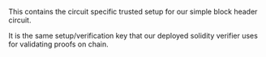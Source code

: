 This contains the circuit specific trusted setup for our simple block header circuit.  

It is the same setup/verification key that our deployed solidity verifier uses for validating proofs on chain.
